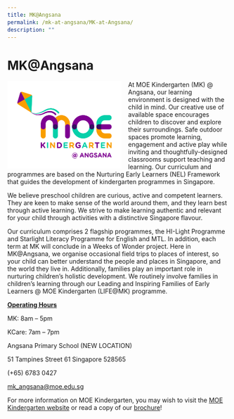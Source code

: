 ```yaml
---
title: MK@Angsana
permalink: /mk-at-angsana/MK-at-Angsana/
description: ""
---
```

MK@Angsana
==========

<img src="/images/Angsana%20colour.jpg" style="width:260px;height:200px;margin-right:15px;" align = "left"> At MOE Kindergarten (MK) @ Angsana, our learning environment is designed with the child in mind. Our creative use of available space encourages children to discover and explore their surroundings. Safe outdoor spaces promote learning, engagement and active play while inviting and thoughtfully-designed classrooms support teaching and learning. Our curriculum and programmes are based on the Nurturing Early Learners (NEL) Framework that guides the development of kindergarten programmes in Singapore.

We believe preschool children are curious, active and competent learners. They are keen to make sense of the world around them, and they learn best through active learning. We strive to make learning authentic and relevant for your child through activities with a distinctive Singapore flavour.

  

Our curriculum comprises 2 flagship programmes, the HI-Light Programme and Starlight Literacy Programme for English and MTL. In addition, each term at MK will conclude in a Weeks of Wonder project. Here in MK@Angsana, we organise occasional field trips to places of interest, so your child can better understand the people and places in Singapore, and the world they live in. Additionally, families play an important role in nurturing children’s holistic development. We routinely involve families in children’s learning through our Leading and Inspiring Families of Early Learners @ MOE Kindergarten (LIFE@MK) programme.


<u><b>Operating Hours</u></b>

MK: 8am – 5pm

KCare: 7am – 7pm

  

Angsana Primary School (NEW LOCATION)

51 Tampines Street 61 Singapore 528565

(+65) 6783 0427

[mk\_angsana@moe.edu.sg](mailto:mk_angsana@moe.edu.sg)

  

For more information on MOE Kindergarten, you may wish to visit the [MOE Kindergarten website](https://www.moe.gov.sg/preschool/moe-kindergarten) or read a copy of our [brochure](https://www.moe.gov.sg/-/media/files/mk/moe-brochure-english-2021.pdf?la=en)!